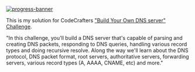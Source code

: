 [![progress-banner](https://backend.codecrafters.io/progress/dns-server/000af365-5b2b-42d3-88b9-0bf5554a7037)](https://app.codecrafters.io/users/codecrafters-bot?r=2qF)

This is my solution for CodeCrafters
["Build Your Own DNS server" Challenge](https://app.codecrafters.io/courses/dns-server/overview).

"In this challenge, you'll build a DNS server that's capable of parsing and
creating DNS packets, responding to DNS queries, handling various record types
and doing recursive resolve. Along the way we'll learn about the DNS protocol,
DNS packet format, root servers, authoritative servers, forwarding servers,
various record types (A, AAAA, CNAME, etc) and more."

